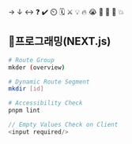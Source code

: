 → ↓ ↔ ❓ ✔️ ⏲️ 🗓️ ⚔️ 💡 🔥 😭 👏 🎵 🚨 💥

## 📝프로그래밍(NEXT.js)
```bash
# Route Group
mkder (overview)

# Dynamic Route Segment
mkdir [id]

# Accessibility Check
pnpm lint
```
```TypeScript
// Empty Values Check on Client
<input required/>
```

